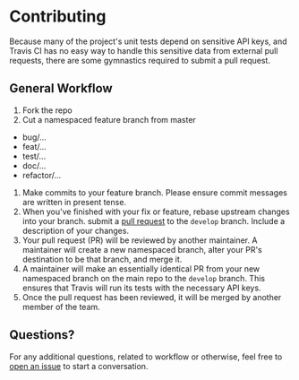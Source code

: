 # Contributing

Because many of the project's unit tests depend on sensitive API keys, and Travis CI has no easy way to handle this sensitive data from external pull requests, there are some gymnastics required to submit a pull request.

## General Workflow

1. Fork the repo
1. Cut a namespaced feature branch from master
  - bug/...
  - feat/...
  - test/...
  - doc/...
  - refactor/...
1. Make commits to your feature branch. Please ensure commit messages are written in present tense.
1. When you've finished with your fix or feature, rebase upstream changes into your branch. submit a [pull request](https://github.com/Misguided-Butterflies/TwitchLite/pulls)
   to the `develop` branch. Include a description of your changes.
1. Your pull request (PR) will be reviewed by another maintainer. A maintainer will
   create a new namespaced branch, alter your PR's destination to be that branch,
   and merge it.
1. A maintainer will make an essentially identical PR from your new namespaced branch
   on the main repo to the `develop` branch. This ensures that Travis will run
   its tests with the necessary API keys.
1. Once the pull request has been reviewed, it will be merged by another member of the team.

## Questions?

For any additional questions, related to workflow or otherwise, feel free to [open an issue](https://github.com/Misguided-Butterflies/TwitchLite/issues) to start a conversation.
